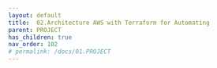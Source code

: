 ```yaml
---
layout: default
title:  02.Architecture AWS with Terraform for Automating
parent: PROJECT
has_children: true
nav_order: 102
# permalink: /docs/01.PROJECT
---
```


